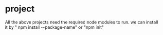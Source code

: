 # project
All the above projects need the required node modules to run. we can install it by " npm install --package-name" or "npm init"
